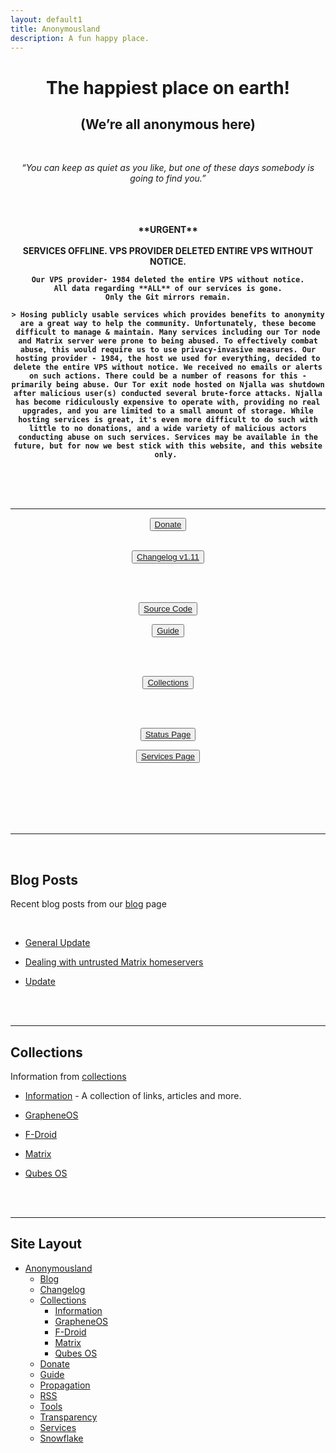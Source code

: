 ```yaml
---
layout: default1
title: Anonymousland
description: A fun happy place.
---
```


<div style="text-align:center;">
<!-- https://invidious.kavin.rocks/watch?v=J-6fW66IUY4 -->
<h1>The happiest place on earth!</h1>
<h2>(We’re all anonymous here)</h2>
<br>
<p><i>“You can keep as quiet as you like, but one of these days somebody is going to find you.” </i></p>
<br>
<br>
</div>

<br>

<div style="text-align:center">
<div class="alert alert-danger" role="alert">
  <strong>
   **URGENT**
   <br>
   <br>
    SERVICES OFFLINE.
    VPS PROVIDER DELETED ENTIRE VPS WITHOUT NOTICE.

    Our VPS provider- 1984 deleted the entire VPS without notice.
    All data regarding **ALL** of our services is gone.
    Only the Git mirrors remain.

    > Hosing publicly usable services which provides benefits to anonymity are a great way to help the community. Unfortunately, these become difficult to manage & maintain. Many services including our Tor node and Matrix server were prone to being abused. To effectively combat abuse, this would require us to use privacy-invasive measures. Our hosting provider - 1984, the host we used for everything, decided to delete the entire VPS without notice. We received no emails or alerts on such actions. There could be a number of reasons for this - primarily being abuse. Our Tor exit node hosted on Njalla was shutdown after malicious user(s) conducted several brute-force attacks. Njalla has become ridiculously expensive to operate with, providing no real upgrades, and you are limited to a small amount of storage. While hosting services is great, it's even more difficult to do such with little to no donations, and a wide variety of malicious actors conducting abuse on such services. Services may be available in the future, but for now we best stick with this website, and this website only. 
   <br>
   <br>
  </strong>
</div>
</div>

<br>

---

<div style="text-align:center">
  <button type="button" class="btn btn-lg btn-default"><a href="./donate"> Donate</a></button>

<br>
<br>

  <button type="button" class="btn btn-lg btn-default"><a href="./changelog"><i class="fa fa-clipboard" aria-hidden="true"></i> Changelog v1.11</a></button>

<br>
<br>

  <button type="button" class="btn btn-md btn-default"><a href="https://git.anonymousland.org/anonymousland/anonymousland"> <i class="fa fa-github" aria-hidden="true"></i> Source Code</a></button>

  <button type="button" class="btn btn-md btn-default"><a href="./guide"><i class="fa fa-suitcase" aria-hidden="true"></i> Guide</a></button>

<br>
<br>

  <button type="button" class="btn btn-md btn-default"><a href="./collections"><i class="fa fa-list" aria-hidden="true"></i> Collections</a></button>

<br>
<br>

  <button type="button" class="btn btn-lg btn-default"><a href="https://status.anonymousland.org"> Status Page</a></button>

  <button type="button" class="btn btn-lg btn-default"><a href="./services"> Services Page</a></button>

<br>

<br>
<br>

  </div>

<br>
<br>

--- 

<br>

## Blog Posts

Recent blog posts from our [blog](./blog) page

<br>

- [General Update](./blog/2022/11/24/General-Update.html)

- [Dealing with untrusted Matrix homeservers](./blog/2022/11/24/dealing-with-untrusted-homeservers.html)

- [Update](./blog/2022/11/07/Update.html)


<br>
<br>

---

## Collections

Information from [collections](./collections)

- [Information](./information) - A collection of links, articles and more.

- [GrapheneOS](./graphene)

- [F-Droid](./f-droid)

- [Matrix](./matrix)

- [Qubes OS](./qubes)

<br>
<br>

---

## Site Layout

- [Anonymousland](https://anonymousland.org)
  - [Blog](./blog)
  - [Changelog](./changelog)
  - [Collections](./collections)
     - [Information](./information)
     - [GrapheneOS](./graphene)
     - [F-Droid](./f-droid)
     - [Matrix](./matrix)
     - [Qubes OS](./qubes)
  - [Donate](./donate)
  - [Guide](./guide)
  - [Propagation](./propagate)
  - [RSS](./rss)
  - [Tools](./tools)
  - [Transparency](./transparency)
  - [Services](./services)
  - [Snowflake](./snowflake)